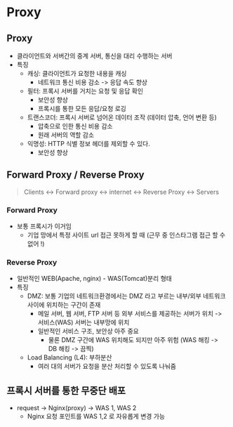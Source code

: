 # Proxy

## Proxy
- 클라이언트와 서버간의 중계 서버, 통신을 대리 수행하는 서버
- 특징
    - 캐싱: 클라이언트가 요청한 내용을 캐싱
        - 네트워크 통신 비용 감소 -> 응답 속도 향상
    - 필터: 프록시 서버를 거치는 요청 및 응답 확인
        - 보안성 향상
        - 프록시를 통한 모든 응답/요청 로깅
    - 트랜스코더: 프록시 서버로 넘어온 데이터 조작 (데이터 압축, 언어 변환 등) 
        - 압축으로 인한 통신 비용 감소
        - 원래 서버의 역할 감소
    - 익명성: HTTP 식별 정보 헤더를 제외할 수 있다.
        - 보안성 향상

## Forward Proxy / Reverse Proxy
> Clients <-> Forward proxy <-> internet <-> Reverse Proxy <-> Servers
### Forward Proxy
- 보통 프록시가 이거임
    - 기업 망에서 특정 사이트 url 접근 못하게 할 때 (근무 중 인스타그램 접근 할 수 없어 !)

### Reverse Proxy
- 일반적인 WEB(Apache, nginx) - WAS(Tomcat)분리 형태
- 특징
    - DMZ: 보통 기업의 네트워크환경에서는 DMZ 라고 부르는 내부/외부 네트워크 사이에 위치하는 구간이 존재
        - 메일 서버, 웹 서버, FTP 서버 등 외부 서비스를 제공하는 서버가 위치 -> 서비스(WAS) 서버는 내부망에 위치 
        - 일반적인 서비스 구조, 보안상 아주 중요
             - 물론 DMZ 구간에 WAS 위치해도 되지만 아주 위험 (WAS 해킹 -> DB 해킹 -> 끔찍)
    - Load Balancing (L4): 부하분산
        - 여러 대의 서버가 요청을 분산 처리할 수 있도록 나눠줌
    
## 프록시 서버를 통한 무중단 배포
- request -> Nginx(proxy) -> WAS 1, WAS 2 
    - Nginx 요청 포인트를 WAS 1,2 로 자유롭게 변경 가능

